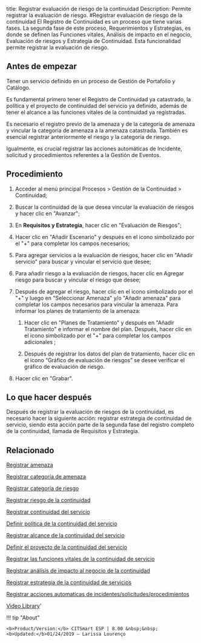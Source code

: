 title: Registrar evaluación de riesgo de la continuidad
Description: Permite registrar la evaluación de riesgo.
#Registrar evaluación de riesgo de la continuidad
El Registro de Continuidad es un proceso que tiene varias fases. La segunda fase de este proceso, Requerimientos y Estrategias, es donde se definen las Funciones vitales, Análisis de impacto en el negocio, Evaluación de riesgos y Estrategia de Continuidad. Esta funcionalidad permite registrar la evaluación de riesgo.

Antes de empezar
----------------

Tener un servicio definido en un proceso de Gestión de Portafolio y Catálogo.

Es fundamental primero tener el Registro de Continuidad ya catastrado, la
política y el proyecto de continuidad del servicio ya definido, además de tener
el alcance a las funciones vitales de la continuidad ya registradas.

Es necesario el registro previo de la amenaza y de la categoría de amenaza y
vincular la categoría de amenaza a la amenaza catastrada. También es esencial
registrar anteriormente el riesgo y la categoría de riesgo.

Igualmente, es crucial registrar las acciones automáticas de Incidente,
solicitud y procedimientos referentes a la Gestión de Eventos.

Procedimiento
-------------

1.  Acceder al menú principal Procesos \> Gestión de la Continuidad \>
    Continuidad;

2.  Buscar la continuidad de la que desea vincular la evaluación de riesgos y
    hacer clic en "Avanzar";

3.  En **Requisitos y Estrategia**, hacer clic en "Evaluación de Riesgos";

4.  Hacer clic en "Añadir Escenario" y después en el icono simbolizado por el
    "+" para completar los campos necesarios;

5.  Para agregar servicios a la evaluación de riesgos, hacer clic en "Añadir
    servicio" para buscar y vincular el servicio que desee;

6.  Para añadir riesgo a la evaluación de riesgos, hacer clic en Agregar riesgo
    para buscar y vincular el riesgo que desee;

7.  Después de agregar el riesgo, hacer clic en el icono simbolizado por el
    "+" y luego en "Seleccionar Amenaza" y/o "Añadir amenaza" para completar los
    campos necesarios para vincular la amenaza. Para informar los planes de
    tratamiento de la amenaza:

    1.  Hacer clic en "Planes de Tratamiento" y después en "Añadir Tratamiento"
        e informar el nombre del plan. Después, hacer clic en el
        icono simbolizado por el "+" para completar los campos adicionales ;

    2.  Después de registrar los datos del plan de tratamiento, hacer clic en el
        icono “Gráfico de evaluación de riesgos” se desee verificar el gráfico
        de evaluación de riesgo.

8.  Hacer clic en "Grabar".

Lo que hacer después
------------------------

Después de registrar la evaluación de riesgos de la continuidad, es necesario
hacer la siguiente acción: registrar estrategia de continuidad de servicio,
siendo esta acción parte de la segunda fase del registro completo de la
continuidad, llamada de Requisitos y Estrategia.

Relacionado
----------------

[Registrar amenaza](/es-es/citsmart-esp-8/processes/continuity/use/register-threat.html)

[Registrar categoría de amenaza](/es-es/citsmart-esp-8/processes/continuity/use/threat-category.html)

[Registrar categoría de riesgo](/es-es/citsmart-esp-8/processes/continuity/use/risk-category.html)

[Registrar riesgo de la continuidad](/es-es/citsmart-esp-8/processes/continuity/use/register-continuity-risk.html)

[Registrar continuidad del servicio](/es-es/citsmart-esp-8/processes/continuity/use/register-service-continuity.html)

[Definir política de la continuidad del servicio](/es-es/citsmart-esp-8/processes/continuity/use/continuity-policy.html)

[Registrar alcance de la continuidad del servicio](/es-es/citsmart-esp-8/processes/continuity/use/service-continuity-scope.html)

[Definir el proyecto de la continuidad del servicio](/es-es/citsmart-esp-8/processes/continuity/use/service-continuity-project.html)

[Registrar las funciones vitales de la continuidad de servicio](/es-es/citsmart-esp-8/processes/continuity/use/continuity-vital-functions.html)

[Registrar análisis de impacto al negocio de la continuidad](/es-es/citsmart-esp-8/processes/continuity/use/impact-analysis-continuity-business.html)

[Registrar estrategia de la continuidad de servicios](/es-es/citsmart-esp-8/processes/continuity/use/service-continuity-strategy.html)

[Registrar acciones automaticas de incidentes/solicitudes/procedimientos](/es-es/citsmart-esp-8/additional-features/automation-of-operation/configuration/register-automatic-actions-incident-request-procedure.html)

<i class='fa fa-youtube-play  fa-2x' style='color:#97ce17;vertical-align: middle;'> </i> [Video Library](https://www.youtube.com/playlist?list=PLB5qK2uzf2RMHcgQuDIzcuLqoHXYfihz1)'

!!! tip "About"

    <b>Product/Version:</b> CITSmart ESP | 8.00 &nbsp;&nbsp;
    <b>Updated:</b>01/24/2019 – Larissa Lourenço

